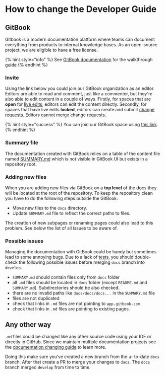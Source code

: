# How to change the Developer Guide

## GitBook

Gitbook is a modern documentation platform where teams can document everything from products to internal knowledge bases. As an open-source project, we are eligible to have a free license.

{% hint style="info" %}
See [GitBook documentation](https://docs.gitbook.com/getting-started/overview) for the walkthrough guide
{% endhint %}

### Invite

Using the link below you could join our GitBook organization as an editor. Editors are able to read and comment, just like a commenter, but they're also able to edit content in a couple of ways. Firstly, for spaces that are **open** for [live edits](broken-reference), editors can edit the content directly. Secondly, for spaces that have live edits **locked**, editors can create and submit [change requests](broken-reference). Editors cannot merge change requests.

{% hint style="success" %}
You can join our GitBook space using [this link](https://app.gitbook.com/invite/5XFn5ZR3pCC6X1TsNYnf/fRBlC4symWdoI5X6tBpz).&#x20;
{% endhint %}

### Summary file

The documentation created with GitBook relies on a table of the content file named [SUMMARY.md](https://github.com/ClimateMind/climatemind-backend/blob/develop/SUMMARY.md) which is not visible in GitBook UI but exists in a repository root.

### Adding new files

When you are adding new files via GitBook on a **top level** of the docs they will be located at the root of the repository. To keep the repository clean you have to do the following steps outside the GitBook:

* Move new files to the `docs` directory.
* Update `SUMMARY.md` file to reflect the correct paths to files.&#x20;

The creation of new subpages or renaming pages could also lead to this problem. See below the list of all issues to be aware of.&#x20;

### Possible issues

Managing the documentation with GitBook could be handy but sometimes lead to some annoying bugs. Due to a lack of [tests](https://github.com/ClimateMind/climatemind-backend/issues/412), you should double-check the following possible issues before merging `docs` branch into `develop`.&#x20;

* `SUMMARY.md` should contain files only from `docs` folder
* all `.md` files should be located in `docs` folder (except `README.md` and `SUMMARY.md`). Subdirectories should be also checked.&#x20;
* there are no invalid paths like `docs/docs/docs...` in the `SUMMARY.md` file
* files are not duplicated
* check that links in `.md` files are not pointing to `app.gitbook.com`
* check that links in `.md` files are pointing to existing pages.

## Any other way

`.md` files could be changed like any other source code using your IDE or directly in GitHub. Since we maintain multiple documentation projects see the [documentation changing guide](https://contribute.climatemind.org/v/documentation/) to learn more.

Doing this make sure you've created a new branch from the u- to-date `docs` branch. After that create a PR to merge your changes to `docs`. The `docs` branch merged `develop` from time to time.



